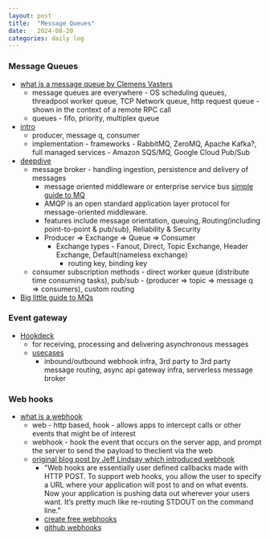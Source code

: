 ```yaml
---
layout: post
title:  "Message Queues"
date:   2024-08-20
categories: daily log
---
```


### Message Queues
  - [what is a message queue by Clemens Vasters](https://www.youtube.com/watch?v=bHSV916YbHE)
    - message queues are everywhere - OS scheduling queues, threadpool worker queue, TCP Network queue, http request queue - shown in the context of a remote RPC call
    - queues - fifo, priority, multiplex queue
  - [intro](https://hookdeck.com/blog/introduction-message-queue)
    - producer, message q, consumer
    - implementation - frameworks - RabbitMQ, ZeroMQ, Apache Kafka?, full managed services - Amazon SQS/MQ, Google Cloud Pub/Sub
  - [deepdive](https://hookdeck.com/blog/message-queues-deep-dive)
    - message broker - handling ingestion, persistence and delivery of messages
      - message oriented middleware or enterprise service bus
      [simple guide to MQ](https://dev.to/tamerlang/the-simple-guide-to-message-queues-82a)
      - AMQP is an open standard application layer protocol for message-oriented middleware.
      - features include message orientation, queuing, Routing(including point-to-point & pub/sub), Reliability & Security
      - Producer => Exchange => Queue => Consumer
        - Exchange types - Fanout, Direct, Topic Exchange, Header Exchange, Default(nameless exchange)
          - routing key, binding key
    - consumer subscription methods - direct worker queue (distribute time consuming tasks), pub/sub - (producer => topic => message q => consumers), custom routing
  - [Big little guide to MQs](https://sudhir.io/the-big-little-guide-to-message-queues)

### Event gateway
  - [Hookdeck](https://hookdeck.com/platform)
    - for receiving, processing and delivering asynchronous messages
    - [usecases](https://hookdeck.com/docs/hookdeck-basics#use-cases)
      - inbound/outbound webhook infra, 3rd party to 3rd party message routing, async api gateway infra, serverless message broker

### Web hooks
  - [what is a webhook](https://www.redhat.com/en/topics/automation/what-is-a-webhook)
    - web - http based, hook - allows apps to intercept calls or other events that might be of interest
    - webhook - hook the event that occurs on the server app, and prompt the server to send the payload to theclient via the web
    - [original blog post by Jeff Lindsay which introduced webhook](https://progrium.github.io/blog/2007/05/03/web-hooks-to-revolutionize-the-web/)
      - "Web hooks are essentially user defined callbacks made with HTTP POST. To support web hooks, you allow the user to specify a URL where your application will post to and on what events. Now your application is pushing data out wherever your users want. It’s pretty much like re-routing STDOUT on the command line."
      - [create free webhooks](https://webhook.site/)
      - [github webhooks](https://docs.github.com/en/webhooks/about-webhooks)
